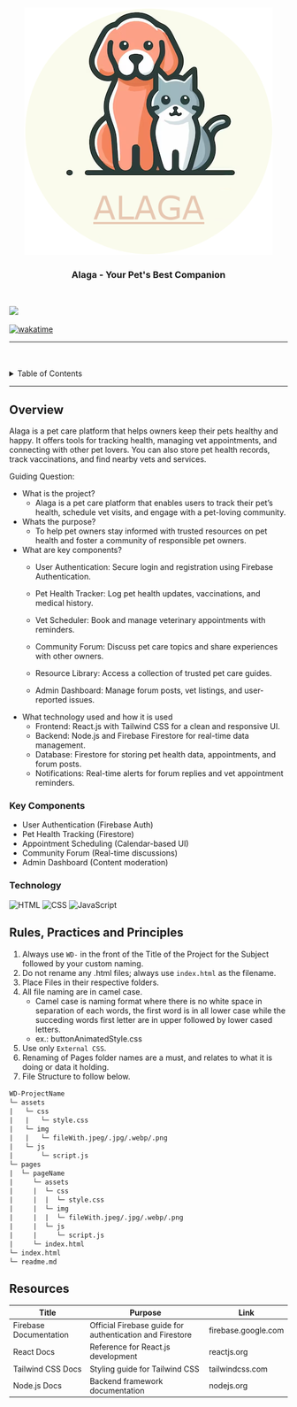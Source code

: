 <a name="readme-top">

<br/>

<br />
<div align="center">
  <a href="https://github.com/zyx-0314/">
  <!-- TODO: If you want to add logo or banner you can add it here -->
  <img src="assets/img/logo.png" class="logo" alt="Alaga Logo">

  </a>
<!-- TODO: Change Title to the name of the title of your Project -->
  <h3 align="center">Alaga - Your Pet's Best Companion</h3>
</div>
<!-- TODO: Make a short description -->
<div align="center">

</div>

<br />

<!-- TODO: Change the zyx-0314 into your github username  -->
<!-- TODO: Change the WD-Template-Project into the same name of your folder -->
![](https://visit-counter.vercel.app/counter.png?page=zyx-0314/WD-Template-Project)

[![wakatime](https://wakatime.com/badge/user/7f0b295f-8a55-4698-9065-a47b10681ce4/project/40f73bdf-80e2-4674-9e4e-66bc66df4746.svg)](https://wakatime.com/badge/user/7f0b295f-8a55-4698-9065-a47b10681ce4/project/40f73bdf-80e2-4674-9e4e-66bc66df4746)

---

<br />
<br />

<!-- TODO: If you want to add more layers for your readme -->
<details>
  <summary>Table of Contents</summary>
  <ol>
    <li>
      <a href="#overview">Overview</a>
      <ol>
        <li>
          <a href="#key-components">Key Components</a>
        </li>
        <li>
          <a href="#technology">Technology</a>
        </li>
      </ol>
    </li>
    <li>
      <a href="#rule,-practices-and-principles">Rules, Practices and Principles</a>
    </li>
    <li>
      <a href="#resources">Resources</a>
    </li>
  </ol>
</details>

---

## Overview

Alaga is a pet care platform that helps owners keep their pets healthy and happy. It offers tools for tracking health, managing vet appointments, and connecting with other pet lovers. You can also store pet health records, track vaccinations, and find nearby vets and services.

Guiding Question:
- What is the project? 
    - Alaga is a pet care platform that enables users to track their pet’s health, schedule vet visits, and engage with a pet-loving community.
- Whats the purpose? 
    - To help pet owners stay informed with trusted resources on pet health and foster a community of responsible pet owners.
- What are key components? 
    - User Authentication: Secure login and registration using Firebase Authentication.

    - Pet Health Tracker: Log pet health updates, vaccinations, and medical history.

    - Vet Scheduler: Book and manage veterinary appointments with reminders.

    - Community Forum: Discuss pet care topics and share experiences with other owners.
    - Resource Library: Access a collection of trusted pet care guides.
    - Admin Dashboard: Manage forum posts, vet listings, and user-reported issues.
- What technology used and how it is used
    - Frontend: React.js with Tailwind CSS for a clean and responsive UI.
    - Backend: Node.js and Firebase Firestore for real-time data management.
    - Database: Firestore for storing pet health data, appointments, and forum posts.
    - Notifications: Real-time alerts for forum replies and vet appointment reminders.

### Key Components
<!-- TODO: List of Key Components -->
<!-- The following are just sample -->
- User Authentication (Firebase Auth)
- Pet Health Tracking (Firestore)
- Appointment Scheduling (Calendar-based UI)
- Community Forum (Real-time discussions)
- Admin Dashboard (Content moderation)

### Technology
<!-- TODO: List of Technology Used -->
![HTML](https://img.shields.io/badge/HTML-E34F26?style=for-the-badge&logo=html5&logoColor=white)
![CSS](https://img.shields.io/badge/CSS-1572B6?style=for-the-badge&logo=css3&logoColor=white)
![JavaScript](https://img.shields.io/badge/JavaScript-F7DF1E?style=for-the-badge&logo=javascript&logoColor=white)


## Rules, Practices and Principles
1. Always use `WD-` in the front of the Title of the Project for the Subject followed by your custom naming.
2. Do not rename any .html files; always use `index.html` as the filename.
3. Place Files in their respective folders.
4. All file naming are in camel case.
   - Camel case is naming format where there is no white space in separation of each words, the first word is in all lower case while the succeding words first letter are in upper followed by lower cased letters.
   - ex.: buttonAnimatedStyle.css
5. Use only `External CSS`.
6. Renaming of Pages folder names are a must, and relates to what it is doing or data it holding.
7. File Structure to follow below.

```
WD-ProjectName
└─ assets
|   └─ css
|   |   └─ style.css
|   └─ img
|   |   └─ fileWith.jpeg/.jpg/.webp/.png
|   └─ js
|       └─ script.js
└─ pages
|  └─ pageName
|     └─ assets
|     |  └─ css
|     |  |  └─ style.css
|     |  └─ img
|     |  |  └─ fileWith.jpeg/.jpg/.webp/.png
|     |  └─ js
|     |     └─ script.js
|     └─ index.html
└─ index.html
└─ readme.md
```

## Resources

<!-- TODO: Add References -->
| Title | Purpose | Link |
|-|-|-|
| Firebase Documentation | Official Firebase guide for authentication and Firestore | firebase.google.com
| React Docs | Reference for React.js development | reactjs.org
| Tailwind CSS Docs | Styling guide for Tailwind CSS | tailwindcss.com
| Node.js Docs | Backend framework documentation | nodejs.org
